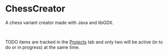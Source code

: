 # ChessCreator
A chess variant creator made with Java and libGDX.

<br>

TODO items are tracked in the [Projects](https://github.com/Volley24/ChessCreator/projects) tab and only two will be active (in to do or in progress) at the same time.
